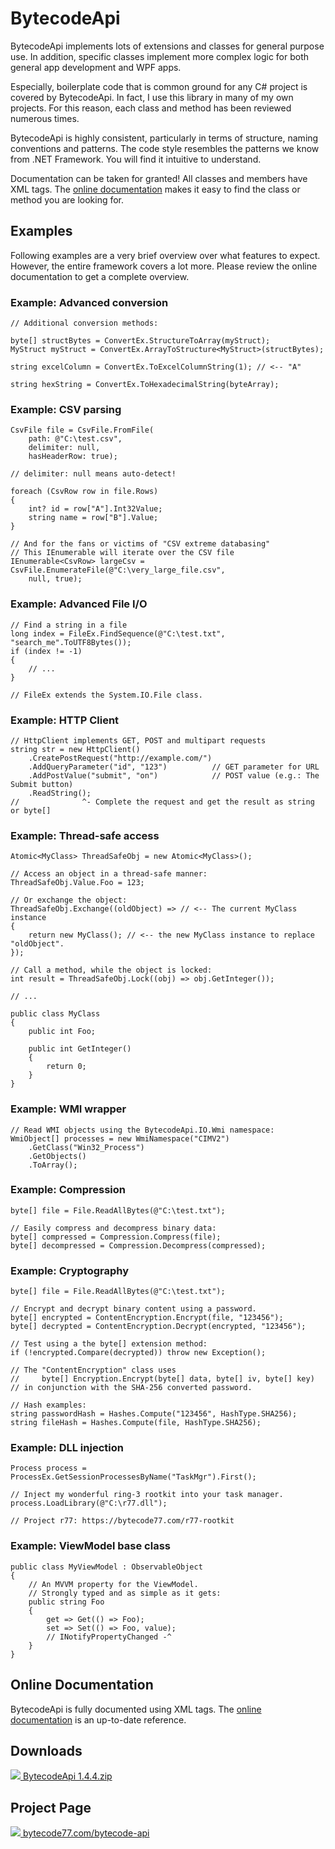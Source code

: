 # BytecodeApi

BytecodeApi implements lots of extensions and classes for general purpose use. In addition, specific classes implement more complex logic for both general app development and WPF apps.

Especially, boilerplate code that is common ground for any C# project is covered by BytecodeApi. In fact, I use this library in many of my own projects. For this reason, each class and method has been reviewed numerous times.

BytecodeApi is highly consistent, particularly in terms of structure, naming conventions and patterns. The code style resembles the patterns we know from .NET Framework. You will find it intuitive to understand.

Documentation can be taken for granted! All classes and members have XML tags. The [online documentation](https://docs.bytecode77.com/bytecode-api/) makes it easy to find the class or method you are looking for.

## Examples

Following examples are a very brief overview over what features to expect. However, the entire framework covers a lot more. Please review the online documentation to get a complete overview.

### Example: Advanced conversion

```
// Additional conversion methods:

byte[] structBytes = ConvertEx.StructureToArray(myStruct);
MyStruct myStruct = ConvertEx.ArrayToStructure<MyStruct>(structBytes);

string excelColumn = ConvertEx.ToExcelColumnString(1); // <-- "A"

string hexString = ConvertEx.ToHexadecimalString(byteArray);
```

### Example: CSV parsing

```
CsvFile file = CsvFile.FromFile(
    path: @"C:\test.csv",
    delimiter: null,
    hasHeaderRow: true);

// delimiter: null means auto-detect!

foreach (CsvRow row in file.Rows)
{
    int? id = row["A"].Int32Value;
    string name = row["B"].Value;
}

// And for the fans or victims of "CSV extreme databasing"
// This IEnumerable will iterate over the CSV file
IEnumerable<CsvRow> largeCsv = CsvFile.EnumerateFile(@"C:\very_large_file.csv",
    null, true);
```

### Example: Advanced File I/O

```
// Find a string in a file
long index = FileEx.FindSequence(@"C:\test.txt", "search_me".ToUTF8Bytes());
if (index != -1)
{
    // ...
}

// FileEx extends the System.IO.File class.
```

### Example: HTTP Client

```
// HttpClient implements GET, POST and multipart requests
string str = new HttpClient()
    .CreatePostRequest("http://example.com/")
    .AddQueryParameter("id", "123")          // GET parameter for URL
    .AddPostValue("submit", "on")            // POST value (e.g.: The Submit button)
    .ReadString();
//              ^- Complete the request and get the result as string or byte[]
```

### Example: Thread-safe access

```
Atomic<MyClass> ThreadSafeObj = new Atomic<MyClass>();

// Access an object in a thread-safe manner:
ThreadSafeObj.Value.Foo = 123;

// Or exchange the object:
ThreadSafeObj.Exchange((oldObject) => // <-- The current MyClass instance
{
    return new MyClass(); // <-- the new MyClass instance to replace "oldObject".
});

// Call a method, while the object is locked:
int result = ThreadSafeObj.Lock((obj) => obj.GetInteger());

// ...

public class MyClass
{
    public int Foo;

    public int GetInteger()
    {
        return 0;
    }
}
```

### Example: WMI wrapper

```
// Read WMI objects using the BytecodeApi.IO.Wmi namespace:
WmiObject[] processes = new WmiNamespace("CIMV2")
    .GetClass("Win32_Process")
    .GetObjects()
    .ToArray();
```

### Example: Compression

```
byte[] file = File.ReadAllBytes(@"C:\test.txt");

// Easily compress and decompress binary data:
byte[] compressed = Compression.Compress(file);
byte[] decompressed = Compression.Decompress(compressed);
```

### Example: Cryptography

```
byte[] file = File.ReadAllBytes(@"C:\test.txt");

// Encrypt and decrypt binary content using a password.
byte[] encrypted = ContentEncryption.Encrypt(file, "123456");
byte[] decrypted = ContentEncryption.Decrypt(encrypted, "123456");

// Test using a the byte[] extension method:
if (!encrypted.Compare(decrypted)) throw new Exception();

// The "ContentEncryption" class uses
//     byte[] Encryption.Encrypt(byte[] data, byte[] iv, byte[] key)
// in conjunction with the SHA-256 converted password.

// Hash examples:
string passwordHash = Hashes.Compute("123456", HashType.SHA256);
string fileHash = Hashes.Compute(file, HashType.SHA256);
```

### Example: DLL injection

```
Process process = ProcessEx.GetSessionProcessesByName("TaskMgr").First();

// Inject my wonderful ring-3 rootkit into your task manager.
process.LoadLibrary(@"C:\r77.dll");

// Project r77: https://bytecode77.com/r77-rootkit
```

### Example: ViewModel base class

```
public class MyViewModel : ObservableObject
{
    // An MVVM property for the ViewModel.
    // Strongly typed and as simple as it gets:
    public string Foo
    {
        get => Get(() => Foo);
        set => Set(() => Foo, value);
        // INotifyPropertyChanged -^
    }
}
```

## Online Documentation

BytecodeApi is fully documented using XML tags. The [online documentation](https://docs.bytecode77.com/bytecode-api/) is an up-to-date reference.

## Downloads

[![](http://bytecode77.com/public/fileicons/zip.png) BytecodeApi 1.4.4.zip](https://bytecode77.com/downloads/BytecodeApi%201.4.4.zip)

## Project Page

[![](https://bytecode77.com/public/favicon16.png) bytecode77.com/bytecode-api](https://bytecode77.com/bytecode-api)